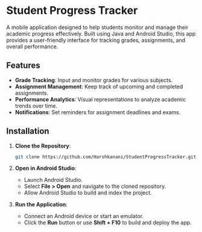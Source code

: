 # Student Progress Tracker

A mobile application designed to help students monitor and manage their academic progress effectively. Built using Java and Android Studio, this app provides a user-friendly interface for tracking grades, assignments, and overall performance.

## Features

- **Grade Tracking**: Input and monitor grades for various subjects.
- **Assignment Management**: Keep track of upcoming and completed assignments.
- **Performance Analytics**: Visual representations to analyze academic trends over time.
- **Notifications**: Set reminders for assignment deadlines and exams.

## Installation

1. **Clone the Repository**:

   ```bash
   git clone https://github.com/Harshkanani/StudentProgressTracker.git
   ```

2. **Open in Android Studio**:

   - Launch Android Studio.
   - Select **File > Open** and navigate to the cloned repository.
   - Allow Android Studio to build and index the project.

3. **Run the Application**:

   - Connect an Android device or start an emulator.
   - Click the **Run** button or use **Shift + F10** to build and deploy the app.